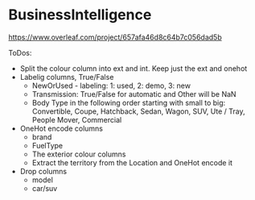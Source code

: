 # BusinessIntelligence

https://www.overleaf.com/project/657afa46d8c64b7c056dad5b

ToDos:
* Split the colour column into ext and int. Keep just the ext and onehot
* Labelig columns, True/False
    * NewOrUsed - labeling: 1: used, 2: demo, 3: new
    * Transmission: True/False for automatic and Other will be NaN
    * Body Type in the following order starting with small to big: Convertible, Coupe, Hatchback, Sedan, Wagon, SUV, Ute / Tray, People Mover, Commercial
* OneHot encode columns
    * brand
    * FuelType
    * The exterior colour columns
    * Extract the territory from the Location and OneHot encode it
* Drop columns
    * model
    * car/suv

